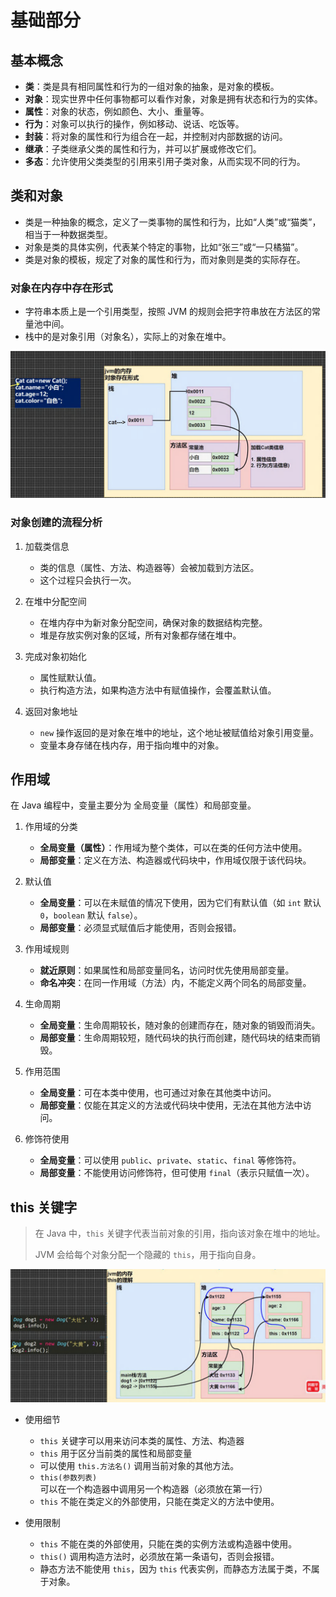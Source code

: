 # 基础部分

## 基本概念

- **类**：类是具有相同属性和行为的一组对象的抽象，是对象的模板。
- **对象**：现实世界中任何事物都可以看作对象，对象是拥有状态和行为的实体。
- **属性**：对象的状态，例如颜色、大小、重量等。
- **行为**：对象可以执行的操作，例如移动、说话、吃饭等。
- **封装**：将对象的属性和行为组合在一起，并控制对内部数据的访问。
- **继承**：子类继承父类的属性和行为，并可以扩展或修改它们。
- **多态**：允许使用父类类型的引用来引用子类对象，从而实现不同的行为。

## 类和对象

- 类是一种抽象的概念，定义了一类事物的属性和行为，比如“人类”或“猫类”，相当于一种数据类型。  
- 对象是类的具体实例，代表某个特定的事物，比如“张三”或“一只橘猫”。  
- 类是对象的模板，规定了对象的属性和行为，而对象则是类的实际存在。

### 对象在内存中存在形式

- 字符串本质上是一个引用类型，按照 JVM 的规则会把字符串放在方法区的常量池中间。
- 栈中的是对象引用（对象名），实际上的对象在堆中。

![](./assets/PixPin_2025-02-06_09-34-12.png)

### 对象创建的流程分析

1. 加载类信息
    - 类的信息（属性、方法、构造器等）会被加载到方法区。  
    - 这个过程只会执行一次。  

2. 在堆中分配空间  
    - 在堆内存中为新对象分配空间，确保对象的数据结构完整。  
    - 堆是存放实例对象的区域，所有对象都存储在堆中。  

3. 完成对象初始化  
    - 属性赋默认值。  
    - 执行构造方法，如果构造方法中有赋值操作，会覆盖默认值。  

4. 返回对象地址  
    - `new` 操作返回的是对象在堆中的地址，这个地址被赋值给对象引用变量。  
    - 变量本身存储在栈内存，用于指向堆中的对象。  

## 作用域

在 Java 编程中，变量主要分为 全局变量（属性）和局部变量。

1. 作用域的分类

    - **全局变量（属性）**：作用域为整个类体，可以在类的任何方法中使用。
    - **局部变量**：定义在方法、构造器或代码块中，作用域仅限于该代码块。

2. 默认值

    - **全局变量**：可以在未赋值的情况下使用，因为它们有默认值（如 `int` 默认 `0`，`boolean` 默认 `false`）。
    - **局部变量**：必须显式赋值后才能使用，否则会报错。

3. 作用域规则

    - **就近原则**：如果属性和局部变量同名，访问时优先使用局部变量。
    - **命名冲突**：在同一作用域（方法）内，不能定义两个同名的局部变量。

4. 生命周期

    - **全局变量**：生命周期较长，随对象的创建而存在，随对象的销毁而消失。
    - **局部变量**：生命周期较短，随代码块的执行而创建，随代码块的结束而销毁。

5. 作用范围

    - **全局变量**：可在本类中使用，也可通过对象在其他类中访问。
    - **局部变量**：仅能在其定义的方法或代码块中使用，无法在其他方法中访问。

6. 修饰符使用

    - **全局变量**：可以使用 `public`、`private`、`static`、`final` 等修饰符。
    - **局部变量**：不能使用访问修饰符，但可使用 `final`（表示只赋值一次）。

## this 关键字

> 在 Java 中，`this` 关键字代表当前对象的引用，指向该对象在堆中的地址。
>
> JVM 会给每个对象分配一个隐藏的 `this`，用于指向自身。

![](./assets/PixPin_2025-02-06_10-05-16.png)

- 使用细节

  - `this` 关键字可以用来访问本类的属性、方法、构造器
  - `this` 用于区分当前类的属性和局部变量
  - 可以使用 `this.方法名()` 调用当前对象的其他方法。
  - `this(参数列表)` 可以在一个构造器中调用另一个构造器（必须放在第一行）
  - `this` 不能在类定义的外部使用，只能在类定义的方法中使用。

- 使用限制

  - `this` 不能在类的外部使用，只能在类的实例方法或构造器中使用。
  - `this()` 调用构造方法时，必须放在第一条语句，否则会报错。
  - 静态方法不能使用 `this`，因为 `this` 代表实例，而静态方法属于类，不属于对象。
